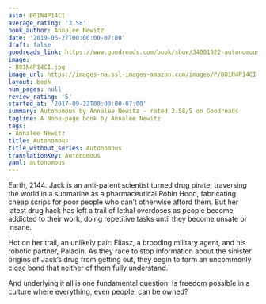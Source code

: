 ```yaml
---
asin: B01N4P14CI
average_rating: '3.58'
book_author: Annalee Newitz
date: '2019-06-27T00:00:00-07:00'
draft: false
goodreads_link: https://www.goodreads.com/book/show/34001622-autonomous
image:
- B01N4P14CI.jpg
image_url: https://images-na.ssl-images-amazon.com/images/P/B01N4P14CI.01._SCLZZZZZZZ.jpg
layout: book
num_pages: null
review_rating: '5'
started_at: '2017-09-22T00:00:00-07:00'
summary: Autonomous by Annalee Newitz - rated 3.58/5 on Goodreads
tagline: A None-page book by Annalee Newitz
tags:
- Annalee Newitz
title: Autonomous
title_without_series: Autonomous
translationKey: Autonomous
yaml: autonomous
---
```


Earth, 2144. Jack is an anti-patent scientist turned drug pirate, traversing the world in a submarine as a pharmaceutical Robin Hood, fabricating cheap scrips for poor people who can’t otherwise afford them. But her latest drug hack has left a trail of lethal overdoses as people become addicted to their work, doing repetitive tasks until they become unsafe or insane.<p>Hot on her trail, an unlikely pair: Eliasz, a brooding military agent, and his robotic partner, Paladin. As they race to stop information about the sinister origins of Jack’s drug from getting out, they begin to form an uncommonly close bond that neither of them fully understand.</p><p>And underlying it all is one fundamental question: Is freedom possible in a culture where everything, even people, can be owned?</p>